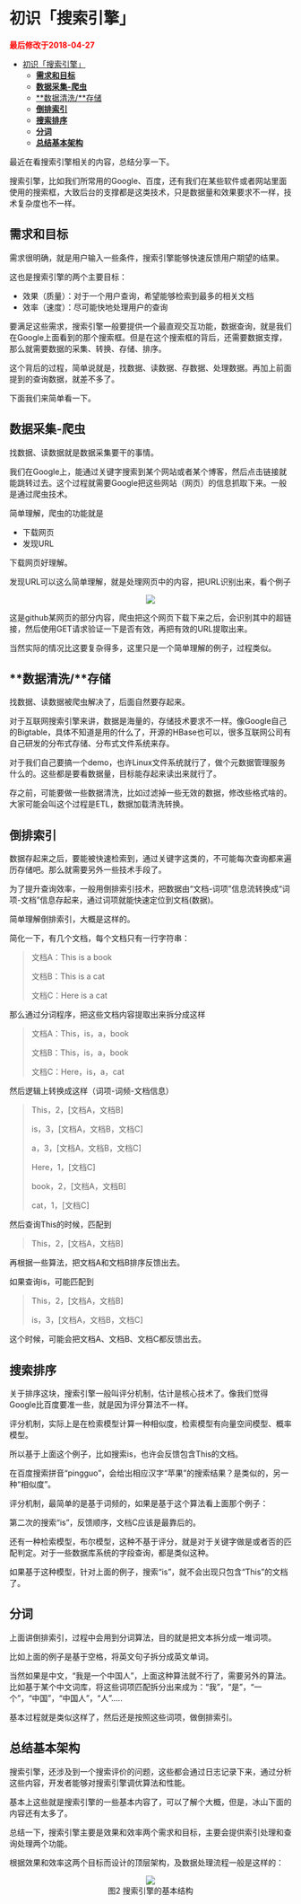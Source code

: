 # 初识「搜索引擎」

<strong><font color="red">最后修改于2018-04-27</font></strong>

- [初识「搜索引擎」](#初识搜索引擎)
  - [**需求和目标**](#需求和目标)
  - [**数据采集-爬虫**](#数据采集-爬虫)
  - [\*\*数据清洗/\*\*存储](#数据清洗存储)
  - [**倒排索引**](#倒排索引)
  - [**搜索排序**](#搜索排序)
  - [**分词**](#分词)
  - [**总结基本架构**](#总结基本架构)


最近在看搜索引擎相关的内容，总结分享一下。

搜索引擎，比如我们所常用的Google、百度，还有我们在某些软件或者网站里面使用的搜索框，大致后台的支撑都是这类技术，只是数据量和效果要求不一样，技术复杂度也不一样。

## **需求和目标**

需求很明确，就是用户输入一些条件，搜索引擎能够快速反馈用户期望的结果。

这也是搜索引擎的两个主要目标：

* 效果（质量）：对于一个用户查询，希望能够检索到最多的相关文档
* 效率（速度）：尽可能快地处理用户的查询

要满足这些需求，搜索引擎一般要提供一个最直观交互功能，数据查询，就是我们在Google上面看到的那个搜索框。但是在这个搜索框的背后，还需要数据支撑，那么就需要数据的采集、转换、存储、排序。

这个背后的过程，简单说就是，找数据、读数据、存数据、处理数据。再加上前面提到的查询数据，就差不多了。

下面我们来简单看一下。

## **数据采集-爬虫**

找数据、读数据就是数据采集要干的事情。

我们在Google上，能通过关键字搜索到某个网站或者某个博客，然后点击链接就能跳转过去。这个过程就需要Google把这些网站（网页）的信息抓取下来。一般是通过爬虫技术。

简单理解，爬虫的功能就是

* 下载网页
* 发现URL

下载网页好理解。

发现URL可以这么简单理解，就是处理网页中的内容，把URL识别出来，看个例子

<div align=center><img src="./images/search-engine-20180427-01.png"></div>

这是github某网页的部分内容，爬虫把这个网页下载下来之后，会识别其中的超链接，然后使用GET请求验证一下是否有效，再把有效的URL提取出来。

当然实际的情况比这要复杂得多，这里只是一个简单理解的例子，过程类似。

## **数据清洗/**存储

找数据、读数据被爬虫解决了，后面自然要存起来。

对于互联网搜索引擎来讲，数据是海量的，存储技术要求不一样。像Google自己的Bigtable，具体不知道是用的什么了，开源的HBase也可以，很多互联网公司有自己研发的分布式存储、分布式文件系统来存。

对于我们自己要搞一个demo，也许Linux文件系统就行了，做个元数据管理服务什么的。这些都是要看数据量，目标能存起来读出来就行了。

存之前，可能要做一些数据清洗，比如过滤掉一些无效的数据，修改些格式啥的。大家可能会叫这个过程是ETL，数据加载清洗转换。

## **倒排索引**

数据存起来之后，要能被快速检索到，通过关键字这类的，不可能每次查询都来遍历存储吧。那么就需要另外一些技术手段了。

为了提升查询效率，一般用倒排索引技术，把数据由“文档-词项”信息流转换成“词项-文档”信息存起来，通过词项就能快速定位到文档(数据)。

简单理解倒排索引，大概是这样的。

简化一下，有几个文档，每个文档只有一行字符串：

> 文档A：This is a book
>
> 文档B：This is a cat
>
> 文档C：Here is a cat

那么通过分词程序，把这些文档内容提取出来拆分成这样

> 文档A：This，is，a，book
>
> 文档B：This，is，a，book
>
> 文档C：Here，is，a，cat

然后逻辑上转换成这样（词项-词频-文档信息）

> This，2，[文档A，文档B]
>
> is，3，[文档A，文档B，文档C]
>
> a，3，[文档A，文档B，文档C]
>
> Here，1，[文档C]
>
> book，2，[文档A，文档B]
>
> cat，1，[文档C]

然后查询This的时候，匹配到

> This，2，[文档A，文档B]

再根据一些算法，把文档A和文档B排序反馈出去。

如果查询is，可能匹配到

> This，2，[文档A，文档B]
>
> is，3，[文档A，文档B，文档C]

这个时候，可能会把文档A、文档B、文档C都反馈出去。

## **搜索排序**

关于排序这块，搜索引擎一般叫评分机制，估计是核心技术了。像我们觉得Google比百度要准一些，就是因为评分算法不一样。

评分机制，实际上是在检索模型计算一种相似度，检索模型有向量空间模型、概率模型。

所以基于上面这个例子，比如搜索is，也许会反馈包含This的文档。

在百度搜索拼音“pingguo”，会给出相应汉字“苹果”的搜索结果？是类似的，另一种“相似度”。

评分机制，最简单的是基于词频的，如果是基于这个算法看上面那个例子：

第二次的搜索“is”，反馈顺序，文档C应该是最靠后的。

还有一种检索模型，布尔模型，这种不基于评分，就是对于关键字做是或者否的匹配判定。对于一些数据库系统的字段查询，都是类似这种。

如果基于这种模型，针对上面的例子，搜索“is”，就不会出现只包含“This”的文档了。

## **分词**

上面讲倒排索引，过程中会用到分词算法，目的就是把文本拆分成一堆词项。

比如上面的例子是基于空格，将英文句子拆分成英文单词。

当然如果是中文，“我是一个中国人”，上面这种算法就不行了，需要另外的算法。比如基于某个中文词库，将这些词项匹配拆分出来成为：“我”，“是”，“一个”，“中国”，“中国人”，“人”…..

基本过程就是类似这样了，然后还是按照这些词项，做倒排索引。

## **总结基本架构**

搜索引擎，还涉及到一个搜索评价的问题，这些都会通过日志记录下来，通过分析这些内容，开发者能够对搜索引擎调优算法和性能。

基本上这些就是搜索引擎的一些基本内容了，可以了解个大概，但是，冰山下面的内容还有太多了。

总结一下，搜索引擎主要是效果和效率两个需求和目标，主要会提供索引处理和查询处理两个功能。

根据效果和效率这两个目标而设计的顶层架构，及数据处理流程一般是这样的：

<div align=center><img src="./images/search-engine-20180427-02.png"></div>
<div align=center>图2 搜索引擎的基本结构</div>
